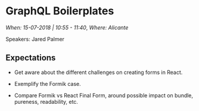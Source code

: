 # GraphQL Boilerplates

*When: 15-07-2018 | 10:55 - 11:40*, *Where: Alicante*

Speakers: Jared Palmer

## Expectations

- Get aware about the different challenges on creating forms in React.

- Exemplify the Formik case.

- Compare Formik vs React Final Form, around possible impact on bundle, pureness, readability, etc.
